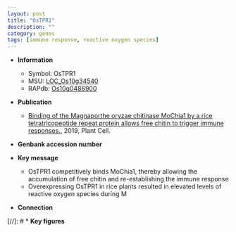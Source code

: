 ```yaml
---
layout: post
title: "OsTPR1"
description: ""
category: genes
tags: [immune response, reactive oxygen species]
---
```


* **Information**  
    + Symbol: OsTPR1  
    + MSU: [LOC_Os10g34540](http://rice.plantbiology.msu.edu/cgi-bin/ORF_infopage.cgi?orf=LOC_Os10g34540)  
    + RAPdb: [Os10g0486900](http://rapdb.dna.affrc.go.jp/viewer/gbrowse_details/irgsp1?name=Os10g0486900)  

* **Publication**  
    + [Binding of the Magnaporthe oryzae chitinase MoChia1 by a rice tetratricopeptide repeat protein allows free chitin to trigger immune responses.](http://www.ncbi.nlm.nih.gov/pubmed?term=Binding+of+the+Magnaporthe+oryzae+chitinase+MoChia1+by+a+rice+tetratricopeptide+repeat+protein+allows+free+chitin+to+trigger+immune+responses.%5BTitle%5D), 2019, Plant Cell.

* **Genbank accession number**  

* **Key message**  
    + OsTPR1 competitively binds MoChia1, thereby allowing the accumulation of free chitin and re-establishing the immune response
    + Overexpressing OsTPR1 in rice plants resulted in elevated levels of reactive oxygen species during M

* **Connection**  

[//]: # * **Key figures**  


